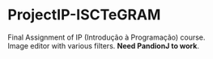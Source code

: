# ProjectIP-ISCTeGRAM
Final Assignment of IP (Introdução à Programação) course.<br/>
Image editor with various filters. **Need PandionJ to work**.
